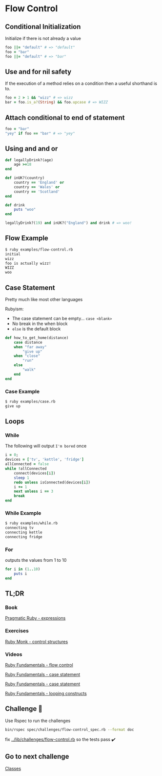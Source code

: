 # Flow Control

## Conditional Initialization

Initialize if there is not already a value

```ruby
foo ||= "default" # => "default"
foo = "bar"
foo ||= "default" # => "bar"
```

## Use and for nil safety

If the execution of a method relies on a condition then a useful shorthand is to.

```ruby
foo = 2 > 1 && "wizz" # => wizz
bar = foo.is_a?(String) && foo.upcase # => WIZZ
```

## Attach conditional to end of statement

```ruby
foo = "bar"
"yey" if foo == "bar" # => "yey"
```

## Using **and** and **or**

```ruby
def legallyDrink?(age)
    age >=18
end

def inUK?(country)
    country == 'England' or
    country == 'Wales' or
    country == 'Scotland'
end

def drink
    puts "woo"
end

legallyDrink?(19) and inUK?("England") and drink # => woo!

```

## Flow Example

```bash
$ ruby examples/flow-control.rb
initial
wizz
foo is actually wizz!
WIZZ
woo
```

## Case Statement

Pretty much like most other languages

Rubyism:

- The case statement can be empty... `case <blank>`
- No break in the when block
- `else` is the default block

```ruby
def how_to_get_home(distance)
    case distance
    when "far away"
        "give up"
    when "close"
        "run"
    else
        "walk"
    end
end
```

### Case Example

```bash
$ ruby examples/case.rb
give up
```

## Loops

### While

The following will output `I'm bored` once

```ruby
i = 0;
devices = ['tv', 'kettle', 'fridge']
allConnected = false
while !allConnected
    connect(devices[i])
    sleep 1
    redo unless isConnected(devices[i])
    i += 1
    next unless i == 3
    break
end
```

### While Example

```bash
$ ruby examples/while.rb
connecting tv
connecting kettle
connecting fridge
```

### For

outputs the values from 1 to 10

```ruby
for i in (1..10)
    puts i
end
```

## TL;DR

### Book

[Pragmatic Ruby - expressions](http://ruby-doc.com/docs/ProgrammingRuby/html/tut_expressions.html)

### Exercises

[Ruby Monk - control structures](https://rubymonk.com/learning/books/1-ruby-primer/chapters/8-control-structures/)

### Videos

[Ruby Fundamentals - flow control](https://app.pluralsight.com/player?course=ruby-fundamentals&author=alex-korban&name=ruby-fundamentals-module3&clip=3&mode=live)

[Ruby Fundamentals - case statement](https://app.pluralsight.com/player?course=ruby-fundamentals&author=alex-korban&name=ruby-fundamentals-module3&clip=3&mode=live)

[Ruby Fundamentals - case statement](https://app.pluralsight.com/player?course=ruby-fundamentals&author=alex-korban&name=ruby-fundamentals-module3&clip=3&mode=live)

[Ruby Fundamentals - looping constructs](https://app.pluralsight.com/player?course=ruby-fundamentals&author=alex-korban&name=ruby-fundamentals-module3&clip=4&mode=live)

## Challenge 🎠

Use Rspec to run the challenges

```bash
bin/rspec spec/challenges/flow-control_spec.rb --format doc
```

fix [../lib/challenges/flow-control.rb](../lib/challenges/flow-control.rb) so the tests pass ✔️

## Go to next challenge

[Classes](./iterators-blocks.md)